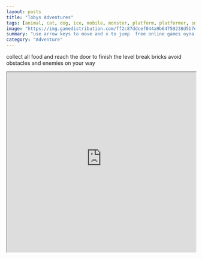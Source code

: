 ```yaml
---
layout: posts
title: "Tobys Adventures"
tags: [animal, cat, dog, ice, mobile, monster, platform, platformer, snow, tablet, touch, winter, screen, free, online, games, oyna, game, free, games, play, play, games]
image: "https://img.gamedistribution.com/ff2c87ddcef044a9b64759238d5b7e1b.jpg"
summary: "use arrow keys to move and x to jump  free online games oyna game free games play play games"
category: "Adventure"
---
```


collect all food and reach the door to finish the level break bricks avoid obstacles and enemies on your way

<iframe width="100%" height="480px;" src="https://html5.gamedistribution.com/ff2c87ddcef044a9b64759238d5b7e1b/"></iframe>